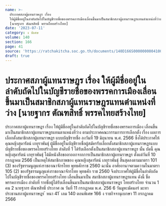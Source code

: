 ```yaml
---
name: >-
  ประกาศสภาผู้แทนราษฎร เรื่อง
  ให้ผู้มีชื่ออยู่ในลำดับถัดไปในบัญชีรายชื่อของพรรคการเมืองเลื่อนขึ้นมาเป็นสมาชิกสภาผู้แทนราษฎรแทนตำแหน่งที่ว่าง
  [นายฐากร ตัณฑสิทธิ์ พรรคไทยสร้างไทย]
date: '2023-07-11'
category: ง พิเศษ
volume: 140
section: 166
page: 41
source: 'https://ratchakitcha.soc.go.th/documents/140D166S0000000004100.pdf'
draft: true
---
```


# ประกาศสภาผู้แทนราษฎร เรื่อง ให้ผู้มีชื่ออยู่ในลำดับถัดไปในบัญชีรายชื่อของพรรคการเมืองเลื่อนขึ้นมาเป็นสมาชิกสภาผู้แทนราษฎรแทนตำแหน่งที่ว่าง [นายฐากร ตัณฑสิทธิ์ พรรคไทยสร้างไทย]

ประกาศสภาผู้แทนราษฎร เรื่อง ให้ผู้มีชื่ออยู่ในลำดับถัดไปในบัญชีรายชื่อของพรรคการเมือง เลื่อนขึ้นมาเป็นสมาชิกสภาผู้แทนราษฎรแทนตาแหน่งที่ว่าง ตามประกาศคณะกรรมการการเลือกตั้ง เรื่อง ผลการเลือกตั้งสมาชิกสภาผู้แทนราษฎร แบบบัญชีรายชื่อ ลงวันที่ 19 มิถุนายน พ.ศ. 2566 ซึ่งได้ประกาศให้ คุณหญิงสุดารัตน์ เกยุราพันธุ์ ผู้มีชื่ออยู่ในบัญชีรายชื่อผู้สมัครรับเลือกตั้งสมาชิกสภาผู้แทนราษฎรแบบบัญชีรายชื่อของพรรคไทยสร้างไทย ลำดับที่ 1 ได้รับเลือกตั้งเป็นสมาชิกสภาผู้แทนราษฎร นั้น บัดนี้ คุณหญิงสุดารัตน์ เกยุราพันธุ์ ได้มีหนังสือขอลาออกจากการเป็นสมาชิกสภาผู้แทนราษฎร ตั้งแต่วันที่ 10 กรกฎาคม 2566 เป็นเหตุให้สมาชิกภาพของ คุณหญิงสุดารัตน์ เกยุราพันธุ์ สิ้นสุดลงตามมาตรา 101 (3) ของรัฐธรรมนูญแห่งราชอาณาจักรไทย พุทธศักราช 2560 ฉะนั้น อาศัยอานาจตามความในมาตรา 105 (2) ของรัฐธรรมนูญแห่งราชอาณาจักรไทย พุทธศัก ราช 2560 จึงประกาศให้ผู้มีชื่อในลำดับถัดไปในบัญชีรายชื่อของพรรคไทยสร้างไทย เลื่อนขึ้นมาเป็น สมาชิกสภาผู้แทนราษฎรแทน ดังนี้ ชื่อพรรคการเมือง ลำดับที่ รายชื่อผู้ได้รับเลื่อนขึ้นมาเป็นสมาชิกสภาผู้แทนราษฎร ไทยสร้างไทย จำนวน 1 คน 2 นายฐากร ตัณฑสิทธิ์ ประกาศ ณ วันที่ 11 กรกฎาคม พ.ศ. 256 6 วันมูหะมัดนอร์ มะทา ประธานสภาผู้แทนราษฎร ้ หนา 41 ่ เลม 140 ตอนพิเศษ 166 ง ราชกิจจานุเบกษา 11 กรกฎาคม 2566
